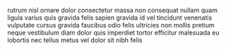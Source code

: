 rutrum nisl ornare dolor consectetur massa non consequat nullam quam ligula
varius quis gravida felis sapien gravida id vel tincidunt venenatis vulputate
cursus gravida faucibus odio felis ultricies non mollis pretium neque
vestibulum diam dolor quis imperdiet tortor efficitur malesuada eu lobortis nec
tellus metus vel dolor sit nibh felis